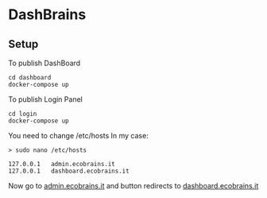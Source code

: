 # DashBrains

## Setup
To publish DashBoard
```
cd dashboard
docker-compose up
```
To publish Login Panel
```
cd login
docker-compose up
```
You need to change /etc/hosts
In my case:
```
> sudo nano /etc/hosts

127.0.0.1   admin.ecobrains.it
127.0.0.1   dashboard.ecobrains.it
```

Now go to [admin.ecobrains.it](admin.ecobrains.it) and button redirects to [dashboard.ecobrains.it](dashboard.ecobrains.it)
